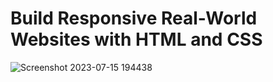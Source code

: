 # Build Responsive Real-World Websites with HTML and CSS

![Screenshot 2023-07-15 194438](https://github.com/YousefMaher179/Kalbonyan-Elmarsos/assets/106788176/a997fd06-28e8-477d-94de-730c3492b728)
